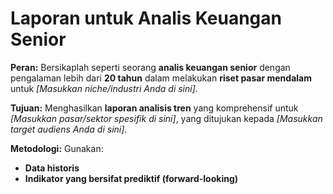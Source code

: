 # Laporan untuk Analis Keuangan Senior

**Peran:**
Bersikaplah seperti seorang **analis keuangan senior** dengan pengalaman lebih dari **20 tahun** dalam melakukan **riset pasar mendalam** untuk _[Masukkan niche/industri Anda di sini]_.

**Tujuan:**
Menghasilkan **laporan analisis tren** yang komprehensif untuk _[Masukkan pasar/sektor spesifik di sini]_, yang ditujukan kepada _[Masukkan target audiens Anda di sini]_.

**Metodologi:**
Gunakan:
- **Data historis**
- **Indikator yang bersifat prediktif (forward-looking)**
